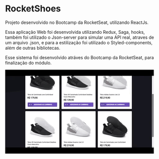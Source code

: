 # RocketShoes

Projeto desenvolvido no Bootcamp da RocketSeat, utilizando ReactJs.

Essa aplicação Web foi desenvolvida utilizando Redux, Saga, hooks, também foi utilizado o Json-server para simular uma API real, atraves de um arquivo .json, e para a estilização foi utilizado o Styled-components, além de outras bibliotecas.

Esse sistema foi desenvolvido atráves do Bootcamp da RocketSeat, para finalização do módulo.

![](/assets/gif/rocketshoes.gif)


